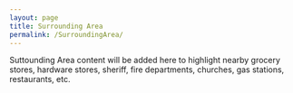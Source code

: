 ```yaml
---
layout: page
title: Surrounding Area
permalink: /SurroundingArea/
---
```


<p> Suttounding Area content will be added here to highlight nearby grocery stores, hardware stores, sheriff, fire departments, churches, gas stations, restaurants, etc. </p>




